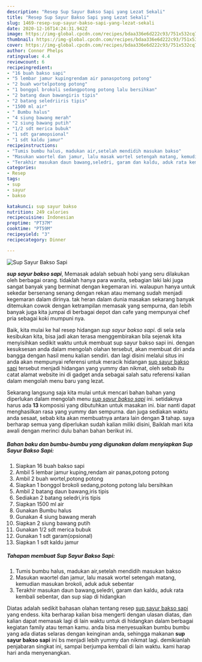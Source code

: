 ```yaml
---
description: "Resep Sup Sayur Bakso Sapi yang Lezat Sekali"
title: "Resep Sup Sayur Bakso Sapi yang Lezat Sekali"
slug: 1469-resep-sup-sayur-bakso-sapi-yang-lezat-sekali
date: 2020-12-16T14:24:31.942Z
image: https://img-global.cpcdn.com/recipes/bdaa336e6d222c93/751x532cq70/sup-sayur-bakso-sapi-foto-resep-utama.jpg
thumbnail: https://img-global.cpcdn.com/recipes/bdaa336e6d222c93/751x532cq70/sup-sayur-bakso-sapi-foto-resep-utama.jpg
cover: https://img-global.cpcdn.com/recipes/bdaa336e6d222c93/751x532cq70/sup-sayur-bakso-sapi-foto-resep-utama.jpg
author: Connor Phelps
ratingvalue: 4.4
reviewcount: 6
recipeingredient:
- "16 buah bakso sapi"
- "5 lembar jamur kupingrendam air panaspotong potong"
- "2 buah wortelpotong potong"
- "1 bonggol brokoli sedangpotong potong lalu bersihkan"
- "2 batang daun bawangiris tipis"
- "2 batang seledriiris tipis"
- "1500 ml air"
- " Bumbu halus"
- "4 siung bawang merah"
- "2 siung bawang putih"
- "1/2 sdt merica bubuk"
- "1 sdt garamopsional"
- "1 sdt kaldu jamur"
recipeinstructions:
- "Tumis bumbu halus, madukan air,setelah mendidih masukan bakso"
- "Masukan waortel dan jamur, lalu masak wortel setengah matang, kemudian masukan brokoli, aduk aduk sebentar"
- "Terakhir masukan daun bawang,seledri, garam dan kaldu, aduk rata kembali sebentar, dan sup siap di hidangkan"
categories:
- Resep
tags:
- sup
- sayur
- bakso

katakunci: sup sayur bakso 
nutrition: 249 calories
recipecuisine: Indonesian
preptime: "PT37M"
cooktime: "PT59M"
recipeyield: "3"
recipecategory: Dinner

---
```



![Sup Sayur Bakso Sapi](https://img-global.cpcdn.com/recipes/bdaa336e6d222c93/751x532cq70/sup-sayur-bakso-sapi-foto-resep-utama.jpg)

<b><i>sup sayur bakso sapi</i></b>, Memasak adalah sebuah hobi yang seru dilakukan oleh berbagai orang. tidaklah hanya para wanita, sebagian laki laki juga sangat banyak yang berminat dengan kegemaran ini. walaupun hanya untuk sekedar bersenang senang dengan rekan atau memang sudah menjadi kegemaran dalam dirinya. tak heran dalam dunia masakan sekarang banyak ditemukan cowok dengan ketrampilan memasak yang sempurna, dan lebih banyak juga kita jumpai di berbagai depot dan cafe yang mempunyai chef pria sebagai koki mumpuni nya.



Baik, kita mulai ke hal resep hidangan <i>sup sayur bakso sapi</i>. di sela sela kesibukan kita, bisa jadi akan terasa menggembirakan bila sejenak kita menyisihkan sedikit waktu untuk membuat sup sayur bakso sapi ini. dengan kesuksesan anda dalam mengolah olahan tersebut, akan membuat diri anda bangga dengan hasil menu kalian sendiri. dan lagi disini melalui situs ini anda akan mempunyai referensi untuk meracik hidangan <u>sup sayur bakso sapi</u> tersebut menjadi hidangan yang yummy dan nikmat, oleh sebab itu catat alamat website ini di gadget anda sebagai salah satu referensi kalian dalam mengolah menu baru yang lezat.


Sekarang langsung saja kita mulai untuk mencari bahan bahan yang diperlukan dalam mengolah menu <u><i>sup sayur bakso sapi</i></u> ini. setidaknya harus ada <b>13</b> komposisi yang dibutuhkan untuk masakan ini. biar nanti dapat menghasilkan rasa yang yummy dan sempurna. dan juga sediakan waktu anda sesaat, sebab kita akan membuatnya antara lain dengan <b>3</b> tahap. saya berharap semua yang diperlukan sudah kalian miliki disini, Baiklah mari kita awali dengan merinci dulu bahan bahan berikut ini.

<!--inarticleads1-->

##### Bahan baku dan bumbu-bumbu yang digunakan dalam menyiapkan Sup Sayur Bakso Sapi:

1. Siapkan 16 buah bakso sapi
1. Ambil 5 lembar jamur kuping,rendam air panas,potong potong
1. Ambil 2 buah wortel,potong potong
1. Siapkan 1 bonggol brokoli sedang,potong potong lalu bersihkan
1. Ambil 2 batang daun bawang,iris tipis
1. Sediakan 2 batang seledri,iris tipis
1. Siapkan 1500 ml air
1. Gunakan  Bumbu halus
1. Gunakan 4 siung bawang merah
1. Siapkan 2 siung bawang putih
1. Gunakan 1/2 sdt merica bubuk
1. Gunakan 1 sdt garam(opsional)
1. Siapkan 1 sdt kaldu jamur




<!--inarticleads2-->

##### Tahapan membuat Sup Sayur Bakso Sapi:

1. Tumis bumbu halus, madukan air,setelah mendidih masukan bakso
1. Masukan waortel dan jamur, lalu masak wortel setengah matang, kemudian masukan brokoli, aduk aduk sebentar
1. Terakhir masukan daun bawang,seledri, garam dan kaldu, aduk rata kembali sebentar, dan sup siap di hidangkan




Diatas adalah sedikit bahasan olahan tentang resep <u>sup sayur bakso sapi</u> yang endess. kita berharap kalian bisa mengerti dengan ulasan diatas, dan kalian dapat memasak lagi di lain waktu untuk di hidangkan dalam berbagai kegiatan family atau teman kamu. anda bisa menyesuaikan bumbu bumbu yang ada diatas selaras dengan keinginan anda, sehingga makanan <b>sup sayur bakso sapi</b> ini bs menjadi lebih yummy dan nikmat lagi. demikianlah penjabaran singkat ini, sampai berjumpa kembali di lain waktu. kami harap hari anda menyenangkan.
